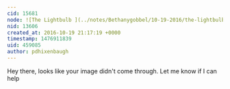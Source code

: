 ```yaml
---
cid: 15681
node: ![The Lightbulb ](../notes/Bethanygobbel/10-19-2016/the-lightbulb)
nid: 13606
created_at: 2016-10-19 21:17:19 +0000
timestamp: 1476911839
uid: 459085
author: pdhixenbaugh
---
```


Hey there, looks like your image didn't come through. Let me know if I can help
